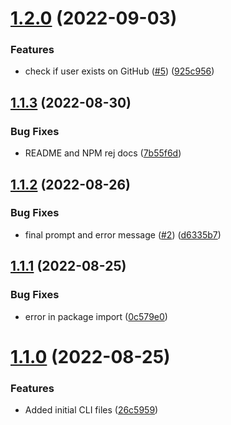 # [1.2.0](https://github.com/Pradumnasaraf/LinkFree-CLI/compare/v1.1.3...v1.2.0) (2022-09-03)


### Features

* check if user exists on GitHub ([#5](https://github.com/Pradumnasaraf/LinkFree-CLI/issues/5)) ([925c956](https://github.com/Pradumnasaraf/LinkFree-CLI/commit/925c9568edfa33063b2bcde589a4173d10c3db13))



## [1.1.3](https://github.com/Pradumnasaraf/LinkFree-CLI/compare/v1.1.2...v1.1.3) (2022-08-30)


### Bug Fixes

* README and NPM rej docs ([7b55f6d](https://github.com/Pradumnasaraf/LinkFree-CLI/commit/7b55f6d9548c8ed9d5d45a2bef030e7aa4c2682f))



## [1.1.2](https://github.com/Pradumnasaraf/LinkFree-CLI/compare/v1.1.1...v1.1.2) (2022-08-26)


### Bug Fixes

* final prompt and error message ([#2](https://github.com/Pradumnasaraf/LinkFree-CLI/issues/2)) ([d6335b7](https://github.com/Pradumnasaraf/LinkFree-CLI/commit/d6335b765d66f1880b3289474c51f5321c2aa5f2))



## [1.1.1](https://github.com/Pradumnasaraf/LinkFree-CLI/compare/v1.1.0...v1.1.1) (2022-08-25)


### Bug Fixes

* error in package import ([0c579e0](https://github.com/Pradumnasaraf/LinkFree-CLI/commit/0c579e0a0a783956812baedcd15fd590c5e79019))



# [1.1.0](https://github.com/Pradumnasaraf/LinkFree-CLI/compare/26c5959506c22ace5b0b6e325d59aa376c36d4b0...v1.1.0) (2022-08-25)


### Features

* Added initial CLI files ([26c5959](https://github.com/Pradumnasaraf/LinkFree-CLI/commit/26c5959506c22ace5b0b6e325d59aa376c36d4b0))



